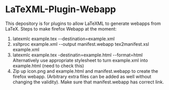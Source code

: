 # LaTeXML-Plugin-Webapp
This depository is for plugins to allow LaTeXML to generate webapps from LaTeX. 
Steps to make firefox Webapp at the moment: 
1. latexmlc example.tex --destination=example.xml 
2. xsltproc example.xml --output manifest.webapp tex2manifest.xsl example.xml 
3. latexmlc example.tex -destinatin=example.html --format=html
Alternatively use appropriate stylesheet to turn example.xml into example.html (need to check this)
4. Zip up icon.png and example.html and manifest.webapp to create the firefox webapp. (Arbitrary extra files can be added as well without changing the validity). Make sure that manifest.webapp has correct link.
